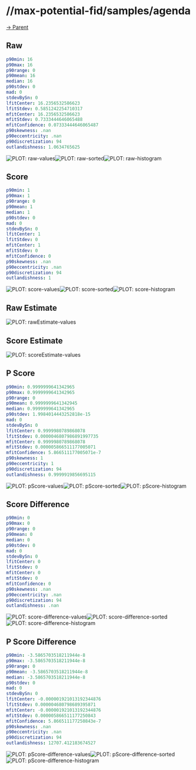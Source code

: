 
# //max-potential-fid/samples/agenda

[→ Parent](../..)


## Raw


```yaml
p90min: 16
p90max: 16
p90range: 0
p90mean: 16
median: 16
p90stdev: 0
mad: 0
stdevBySn: 0
lfitCenter: 16.2356532586623
lfitStdev: 0.5851242254710317
mfitCenter: 16.2356532586623
mfitStdev: 0.7333444646065488
mfitConfidence: 0.07333444646065487
p90skewness: .nan
p90eccentricity: .nan
p90discretization: 94
outlandishness: 1.0634765625

```

![PLOT: raw-values](./raw/values.svg)![PLOT: raw-sorted](./raw/sorted.svg)![PLOT: raw-histogram](./raw/histogram.svg)
## Score


```yaml
p90min: 1
p90max: 1
p90range: 0
p90mean: 1
median: 1
p90stdev: 0
mad: 0
stdevBySn: 0
lfitCenter: 1
lfitStdev: 0
mfitCenter: 1
mfitStdev: 0
mfitConfidence: 0
p90skewness: .nan
p90eccentricity: .nan
p90discretization: 94
outlandishness: 1

```

![PLOT: score-values](./score/values.svg)![PLOT: score-sorted](./score/sorted.svg)![PLOT: score-histogram](./score/histogram.svg)
## Raw Estimate

![PLOT: rawEstimate-values](./rawEstimate/values.svg)
## Score Estimate

![PLOT: scoreEstimate-values](./scoreEstimate/values.svg)
## P Score


```yaml
p90min: 0.9999999641342965
p90max: 0.9999999641342965
p90range: 0
p90mean: 0.9999999641342945
median: 0.9999999641342965
p90stdev: 1.9984014443252818e-15
mad: 0
stdevBySn: 0
lfitCenter: 0.9999980789868078
lfitStdev: 0.0000046807986891997735
mfitCenter: 0.9999980789868078
mfitStdev: 0.000005866511177005071
mfitConfidence: 5.866511177005071e-7
p90skewness: 1
p90eccentricity: 1
p90discretization: 94
outlandishness: 0.9999919856695115

```

![PLOT: pScore-values](./pScore/values.svg)![PLOT: pScore-sorted](./pScore/sorted.svg)![PLOT: pScore-histogram](./pScore/histogram.svg)
## Score Difference


```yaml
p90min: 0
p90max: 0
p90range: 0
p90mean: 0
median: 0
p90stdev: 0
mad: 0
stdevBySn: 0
lfitCenter: 0
lfitStdev: 0
mfitCenter: 0
mfitStdev: 0
mfitConfidence: 0
p90skewness: .nan
p90eccentricity: .nan
p90discretization: 94
outlandishness: .nan

```

![PLOT: score-difference-values](./score-difference/values.svg)![PLOT: score-difference-sorted](./score-difference/sorted.svg)![PLOT: score-difference-histogram](./score-difference/histogram.svg)
## P Score Difference


```yaml
p90min: -3.5865703518211944e-8
p90max: -3.5865703518211944e-8
p90range: 0
p90mean: -3.5865703518211944e-8
median: -3.5865703518211944e-8
p90stdev: 0
mad: 0
stdevBySn: 0
lfitCenter: -0.000001921013192344876
lfitStdev: 0.000004680798689395871
mfitCenter: -0.000001921013192344876
mfitStdev: 0.000005866511177250843
mfitConfidence: 5.866511177250843e-7
p90skewness: .nan
p90eccentricity: .nan
p90discretization: 94
outlandishness: 12707.412183674527

```

![PLOT: pScore-difference-values](./pScore-difference/values.svg)![PLOT: pScore-difference-sorted](./pScore-difference/sorted.svg)![PLOT: pScore-difference-histogram](./pScore-difference/histogram.svg)